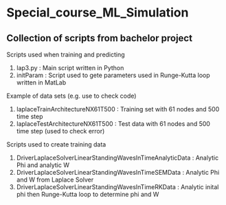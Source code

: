 # Special_course_ML_Simulation

## Collection of scripts from bachelor project 
Scripts used when training and predicting
1) lap3.py    : Main script written in Python
2) initParam  : Script used to gete parameters used in Runge-Kutta loop written in MatLab

Example of data sets (e.g. use to check code)
1) laplaceTrainArchitectureNX61T500   : Training set with 61 nodes and 500 time step
2) laplaceTestArchitectureNX61T500    : Test data with 61 nodes and 500 time step (used to check error)

Scripts used to create training data
1) DriverLaplaceSolverLinearStandingWavesInTimeAnalyticData   : Analytic Phi and analytic W
2) DriverLaplaceSolverLinearStandingWavesInTimeSEMData        : Analytic Phi and W from Laplace Solver
3) DriverLaplaceSolverLinearStandingWavesInTimeRKData         : Analytic inital phi then Runge-Kutta loop to determine phi and W 
